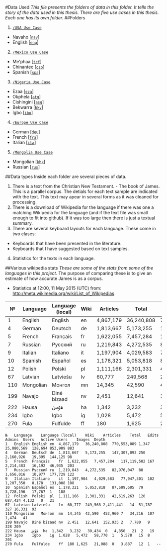 #Data Used
_This file presents the folders of data in this folder. It tells the story of the data used in this thesis. There are five use cases in this thesis. Each one has its own folder._
##Folders

1. [`/USA Use Case`](/Publications/2015%20-%20Thesis/Data%20Used/1.%20USA%20Use%20Case)
 * Navaho [[`nav`](http://www.ethnologue.com/language/nav)]
 * English [[`eng`](http://www.ethnologue.com/language/eng)]
2. [`/Mexico Use Case`](/Publications/2015%20-%20Thesis/Data%20Used/2.%20Mexico%20Use%20Case)
 * Me'phaa [[`tcf`](http://www.ethnologue.com/language/tcf)]
 * Chinantec [[`cso`](http://www.ethnologue.com/language/cso)]
 * Spanish	[[`spa`](http://www.ethnologue.com/language/spa)]
3. [`/Nigeria Use Case`](/Publications/2015%20-%20Thesis/Data%20Used/3.%20Nigeria%20Use%20Case)
 * Ezaa [[`eza`](http://www.ethnologue.com/language/eza)]
 * Okphela [[`atg`](http://www.ethnologue.com/language/atg)]
 * Cishingini [[`asg`](http://www.ethnologue.com/language/asg)]
 * Bekwarra [[`bkv`](http://www.ethnologue.com/language/bkv)]
 * Igbo [[`ibo`](http://www.ethnologue.com/language/ibo)]
4. [`/Europe Use Case`](/Publications/2015%20-%20Thesis/Data%20Used/4.%20Europe%20Use%20Case)
 * German [[`deu`](http://www.ethnologue.com/language/deu)]
 * French [[`fra`](http://www.ethnologue.com/language/fra)]
 * Italian [[`ita`](http://www.ethnologue.com/language/ita)]
5. [`/Mongolia Use Case`](/Publications/2015%20-%20Thesis/Data%20Used/5.%20Mongolia%20Use%20Case)
 * Mongolian [[`khk`](http://www.ethnologue.com/language/khk)]
 * Russian [[`rus`](http://www.ethnologue.com/language/rus)]

##Data types
Inside each folder are several pieces of data.

1. There is a text from the Christian New Testament. - The book of James. This is a parallel corpus. The detials for each text sample are indicated with the text. This text may apear in several forms as it was cleaned for processing.
2. There is a download of Wikipedia for the language if there was one a matching Wikipedia for the language (and if the text file was small enough to fit into github). If it was too large then there is just a textual summary.
3. There are several keyboard layouts for each language. These come in two clases:
 * Keyboards that have been presented in the literature.
 * Keyboards that I have suggested based on text samples.
4. Statistics for the texts in each language.

##Various wikipedia stats
_These are some of the stats from some of the languages in this project._
The purpose of comparing these is to give an estimate of how accurate James is as a corpus.

* Statistics at 12:00, 11 May 2015 (UTC) from: http://meta.wikimedia.org/wiki/List_of_Wikipedias

№|Language|Language (local)|Wiki|Articles|Total|Edits|Admins|Users|Active Users|Images|Depth
---|---|---|---|---|---|---|---|---|---|---|---
1|English|English|en|4,867,179|36,240,808|770,553,089|1,347|25,080,569|128,694|853,909|883
4|German|Deutsch|de|1,813,667|5,173,255|147,307,093|250|2,160,926|19,395|144,125|98
5|French|Français|fr|1,622,055|7,457,284|117,119,502|167|2,214,483|16,192|46,935|203
7|Russian|Русский|ru|1,219,843|4,272,535|82,976,047|88|1,656,016|10,977|177,729|122
9|Italian|Italiano|it|1,197,904|4,029,583|77,947,301|102|1,207,350|8,178|131,008|108
10|Spanish|Español|es|1,178,321|5,053,818|87,609,605|79|3,728,196|17,767|1|188
12|Polish|Polski|pl|1,111,166|2,301,331|42,619,263|120|687,424|4,132|0|21
67|Latvian|Latviešu|lv|60,777|249,568|2,411,441|14|51,787|327|16,331|93
110|Mongolian|Монгол|mn|14,345|42,590|452,960|7|34,216|107|1,474|41
199|Navajo|Diné bizaad|nv|2,451|12,641|152,935|2|7,780|9|328|209
222|Hausa|هَوُسَ|ha|1,342|3,232|30,434|0|4,850|21|2|19
234|Igbo|Igbo|ig|1,028|5,472|58,770|1|5,578|15|8|201
270|Fula|Fulfulde|ff|180|1,625|21,088|0|3,887|12|1|--


```
№	Language	Language (local)	Wiki	Articles	Total	Edits	Admins	Users	Active Users	Images	Depth
1	English	English	en	4,867,179	36,240,808	770,553,089	1,347	25,080,569	128,694	853,909	883
4	German	Deutsch	de	1,813,667	5,173,255	147,307,093	250	2,160,926	19,395	144,125	98
5	French	Français	fr	1,622,055	7,457,284	117,119,502	167	2,214,483	16,192	46,935	203
7	Russian	Русский	ru	1,219,843	4,272,535	82,976,047	88	1,656,016	10,977	177,729	122
9	Italian	Italiano	it	1,197,904	4,029,583	77,947,301	102	1,207,350	8,178	131,008	108
10	Spanish	Español	es	1,178,321	5,053,818	87,609,605	79	3,728,196	17,767	1	188
12	Polish	Polski	pl	1,111,166	2,301,331	42,619,263	120	687,424	4,132	0	21
67	Latvian	Latviešu	lv	60,777	249,568	2,411,441	14	51,787	327	16,331	93
110	Mongolian	Монгол	mn	14,345	42,590	452,960	7	34,216	107	1,474	41
199	Navajo	Diné bizaad	nv	2,451	12,641	152,935	2	7,780	9	328	209
222	Hausa	هَوُسَ	ha	1,342	3,232	30,434	0	4,850	21	2	19
234	Igbo	Igbo	ig	1,028	5,472	58,770	1	5,578	15	8	201
270	Fula	Fulfulde	ff	180	1,625	21,088	0	3,887	12	1	--
```
